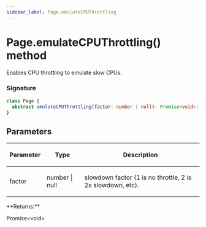 ```yaml
---
sidebar_label: Page.emulateCPUThrottling
---
```


# Page.emulateCPUThrottling() method

Enables CPU throttling to emulate slow CPUs.

### Signature

```typescript
class Page {
  abstract emulateCPUThrottling(factor: number | null): Promise<void>;
}
```

## Parameters

<table><thead><tr><th>

Parameter

</th><th>

Type

</th><th>

Description

</th></tr></thead>
<tbody><tr><td>

factor

</td><td>

number \| null

</td><td>

slowdown factor (1 is no throttle, 2 is 2x slowdown, etc).

</td></tr>
</tbody></table>
**Returns:**

Promise&lt;void&gt;
